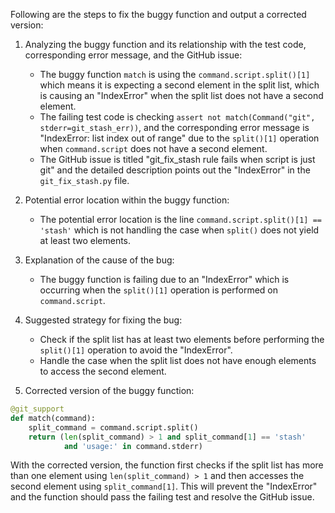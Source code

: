 Following are the steps to fix the buggy function and output a corrected version:

1. Analyzing the buggy function and its relationship with the test code, corresponding error message, and the GitHub issue:
   - The buggy function `match` is using the `command.script.split()[1]` which means it is expecting a second element in the split list, which is causing an "IndexError" when the split list does not have a second element.
   - The failing test code is checking `assert not match(Command("git", stderr=git_stash_err))`, and the corresponding error message is "IndexError: list index out of range" due to the `split()[1]` operation when `command.script` does not have a second element.
   - The GitHub issue is titled "git_fix_stash rule fails when script is just git" and the detailed description points out the "IndexError" in the `git_fix_stash.py` file.

2. Potential error location within the buggy function:
   - The potential error location is the line `command.script.split()[1] == 'stash'` which is not handling the case when `split()` does not yield at least two elements.

3. Explanation of the cause of the bug:
   - The buggy function is failing due to an "IndexError" which is occurring when the `split()[1]` operation is performed on `command.script`.

4. Suggested strategy for fixing the bug:
   - Check if the split list has at least two elements before performing the `split()[1]` operation to avoid the "IndexError".
   - Handle the case when the split list does not have enough elements to access the second element.

5. Corrected version of the buggy function:
```python
@git_support
def match(command):
    split_command = command.script.split()
    return (len(split_command) > 1 and split_command[1] == 'stash'
            and 'usage:' in command.stderr)
```

With the corrected version, the function first checks if the split list has more than one element using `len(split_command) > 1` and then accesses the second element using `split_command[1]`. This will prevent the "IndexError" and the function should pass the failing test and resolve the GitHub issue.